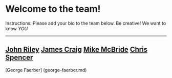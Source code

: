 # Welcome to the team!  

Instructions: Please add your bio to the team below.  Be creative!  We want to know *YOU*

-------------

[John Riley](john-riley.md)
[James Craig](james-craig.md)
[Mike McBride](mike.md)
[Chris Spencer](chris.spencer.md)
---------
[George Faerber] (george-faerber.md)